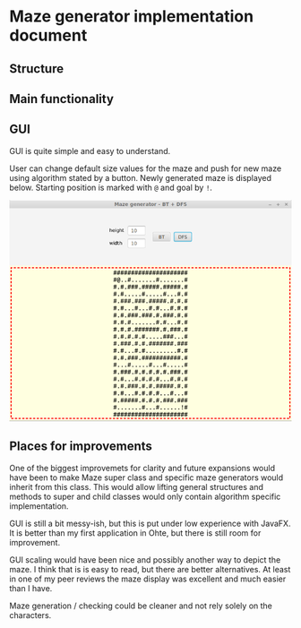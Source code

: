 # Maze generator implementation document

## Structure

## Main functionality

## GUI

GUI is quite simple and easy to understand. 

User can change default size values for the maze and push for new maze using algorithm stated by a button. Newly generated maze is displayed below. Starting position is marked with ```@``` and goal by ```!```.

![alt text](https://github.com/koedi/tira-loska/blob/main/documentation/maze.png)

## Places for improvements

One of the biggest improvemets for clarity and future expansions would have been to make Maze super class and specific maze generators would inherit from this class. This would allow lifting general structures and methods to super and child classes would only contain algorithm specific implementation. 

GUI is still a bit messy-ish, but this is put under low experience with JavaFX. It is better than my first application in Ohte, but there is still room for improvement.

GUI scaling would have been nice and possibly another way to depict the maze. I think that is is easy to read, but there are better alternatives. At least in one of my peer reviews the maze display was excellent and much easier than I have.

Maze generation / checking could be cleaner and not rely solely on the characters.
